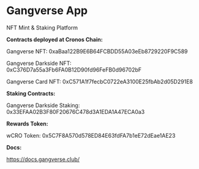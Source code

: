 # Gangverse App
NFT Mint &amp; Staking Platform

**Contracts deployed at Cronos Chain:**

Gangverse NFT: 0xaBaa122B9E6B64FCBDD55A03eEb8729220F9C589

Gangverse Darkside NFT: 0xC376D7a55a3Fb6FA0B12D90fd96FeFB0d96702bF

Gangverse Card NFT: 0xC571A1f7fecbC0722eA3100E25fbAb2d05D291E8



**Staking Contracts:**

Gangverse Darkside Staking: 0x33EFAA02B3F80F20676C478d3A1EDA1A47ECA0a3


**Rewards Token:**

wCRO Token: 0x5C7F8A570d578ED84E63fdFA7b1eE72dEae1AE23


**Docs:**

https://docs.gangverse.club/
